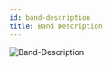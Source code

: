 ```yaml
---
id: band-description
title: Band Description
---
```


![Band-Description](assets/ielts/band_desc.jpg)

